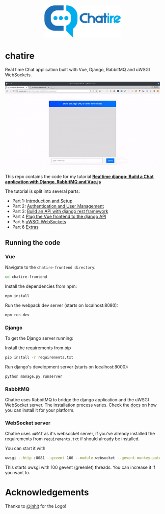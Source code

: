 <p align="center">
  <img width="250" height="105" src="chatire-frontend/src/assets/logotype.png">
</p>

# chatire

Real time Chat application built with Vue, Django, RabbitMQ and uWSGI WebSockets.

![chatire gif demo](./chatire.gif)

This repo contains the code for my tutorial **[Realtime django: Build a Chat application with Django, RabbitMQ and Vue.js](https://danidee10.github.io/2018/01/01/realtime-django-1.html)**

The tutorial is split into several parts:

- Part 1: [Introduction and Setup](https://danidee10.github.io/2018/01/01/realtime-django-1.html)
- Part 2: [Authentication and User Management](https://danidee10.github.io/2018/01/03/realtime-django-2.html)
- Part 3: [Build an API with django rest framework](https://danidee10.github.io/2018/01/07/realtime-django-3.html)
- Part 4 [Plug the Vue frontend to the django API](https://danidee10.github.io/2018/01/10/realtime-django-4.html)
- Part 5 [uWSGI WebSockets](https://danidee10.github.io/2018/01/13/realtime-django-5.html)
- Part 6 [Extras](https://danidee10.github.io/2018/03/12/real-time-django-6.html)

## Running the code

### Vue

Navigate to the `chatire-frontend directory`:

```bash
cd chatire-frontend
```

Install the dependencies from npm:

``` bash
npm install
```

Run the webpack dev server (starts on localhost:8080):

```bash
npm run dev
```

### Django

To get the Django server running:

Install the requirements from pip

```bash
pip install -r requirements.txt
```

Run django's development server (starts on localhost:8000):

```bash
python manage.py runserver
```

### RabbitMQ

Chatire uses RabbitMQ to bridge the django application and the uWSGI WebSocket server. The installation process varies. Check the [docs](https://www.rabbitmq.com/download.html) on how you can install it for your platform.

### WebSocket server

Chatire uses `uWSGI` as it's websocket server, if you've already installed the requirements from `requirements.txt` if should already be installed.

You can start it with

```bash
uwsgi --http :8081 --gevent 100 --module websocket --gevent-monkey-patch --master
```

This starts uwsgi with 100 gevent (greenlet) threads. You can increase it if you want to.


# Acknowledgements
Thanks to [@inhit](https://github.com/ihtiht) for the Logo!
